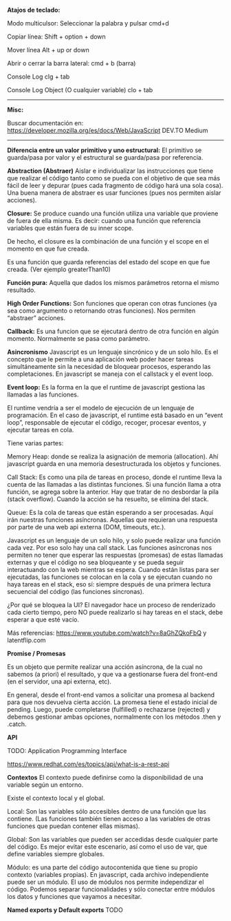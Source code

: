 **Atajos de teclado:**

Modo multiculsor:
Seleccionar la palabra y pulsar cmd+d

Copiar línea:
Shift + option + down

Mover línea
Alt + up or down

Abrir o cerrar la barra lateral:
cmd + b (barra)

Console Log
clg + tab

Console Log Object (O cualquier variable)
clo + tab

---

**Misc:**

Buscar documentación en: https://developer.mozilla.org/es/docs/Web/JavaScript
DEV.TO
Medium

---

**Diferencia entre un valor primitivo y uno estructural:**
El primitivo se guarda/pasa por valor y el estructural se guarda/pasa por referencia.

**Abstraction (Abstraer)**
Aislar e individualizar las instrucciones que tiene que realizar el código
tanto como se pueda con el objetivo de que sea más fácil de leer y depurar
(pues cada fragmento de código hará una sola cosa). Una buena manera de abstraer
es usar funciones (pues nos permiten aislar acciones).

**Closure:**
Se produce cuando una función utiliza una variable que proviene de fuera de ella misma.
Es decir: cuando una función que referencia variables que están fuera de su inner scope.

De hecho, el closure es la combinación de una función y el scope en el momento en que fue
creada.

Es una función que guarda referencias del estado del scope en que fue creada. (Ver ejemplo greaterThan10)

**Función pura:**
Aquella que dados los mismos parámetros retorna el mismo resultado.

**High Order Functions:**
Son funciones que operan con otras funciones (ya sea como argumento
o retornando otras funciones). Nos permiten “abstraer” acciones.

**Callback:**
Es una funcion que se ejecutará dentro de otra función en algún momento. Normalmente se pasa como parámetro.

**Asincronismo**
Javascript es un lenguaje sincrónico y de un solo hilo.
Es el concepto que le permite a una aplicación web poder hacer tareas simultáneamente
sin la necesidad de bloquear procesos, esperando las completaciones.
En javascript se maneja con el callstack y el event loop.

**Event loop:**
Es la forma en la que el runtime de javascript gestiona las llamadas a las funciones.

El runtime vendría a ser el modelo de ejecución de un lenguaje de programación.
En el caso de javascript, el runtime está basado en un “event loop”, responsable de
ejecutar el código, recoger, procesar eventos, y ejecutar tareas en cola.

Tiene varias partes:

Memory Heap: donde se realiza la asignación de memoria (allocation).
Ahí javascript guarda en una memoria desestructurada los objetos y funciones.

Call Stack: Es como una pila de tareas en proceso, donde el runtime lleva la cuenta de
las llamadas a las distintas funciones. Si una función llama a otra función,
se agrega sobre la anterior. Hay que tratar de no desbordar la pila (stack overflow).
Cuando la acción se ha resuelto, se elimina del stack.

Queue: Es la cola de tareas que están esperando a ser procesadas.
Aquí irán nuestras funciones asíncronas. Aquellas que requieran una respuesta por
parte de una web api externa (DOM, timeouts, etc.).

Javascript es un lenguaje de un solo hilo, y solo puede realizar una función cada vez.
Por eso solo hay una call stack. Las funciones asíncronas nos permiten no tener que
esperar las respuestas (promesas) de estas llamadas externas y que el código no
sea bloqueante y se pueda seguir interactuando con la web mientras se espera.
Cuando están listas para ser ejecutadas, las funciones se colocan en la cola y
se ejecutan cuando no haya tareas en el stack, eso sí: siempre después de una
primera lectura secuencial del código (las funciones síncronas).

¿Por qué se bloquea la UI? El navegador hace un proceso de renderizado cada cierto tiempo,
pero NO puede realizarlo si hay tareas en el stack, debe esperar a que esté vacío.

Más referencias: https://www.youtube.com/watch?v=8aGhZQkoFbQ y latentflip.com

**Promise / Promesas**

Es un objeto que permite realizar una acción asíncrona, de la cual no sabemos (a priori)
el resultado, y que va a gestionarse fuera del front-end (en el servidor, una api externa, etc).

En general, desde el front-end vamos a solicitar una promesa al backend para que nos
devuelva cierta acción. La promesa tiene el estado inicial de pending. Luego,
puede completarse (fulfilled) o rechazarse (rejected) y debemos gestionar ambas opciones,
normalmente con los métodos .then y .catch.

**API**

TODO: Application Programming Interface

https://www.redhat.com/es/topics/api/what-is-a-rest-api

**Contextos**
El contexto puede definirse como la disponibilidad de una variable según un entorno.

Existe el contexto local y el global.

Local: Son las variables sólo accesibles dentro de una función que las contiene.
(Las funciones también tienen acceso a las variables de otras funciones que puedan contener ellas mismas).

Global: Son las variables que pueden ser accedidas desde cualquier parte del código.
Es mejor evitar este escenario, así como el uso de var, que define variables siempre globales.

Módulo: es una parte del código autocontenida que tiene su propio contexto (variables propias).
En javascript, cada archivo independiente puede ser un módulo.
El uso de módulos nos permite independizar el código.
Podemos separar funcionalidades y sólo conectar entre módulos los datos y funciones que vayamos a necesitar.

**Named exports y Default exports**
TODO
